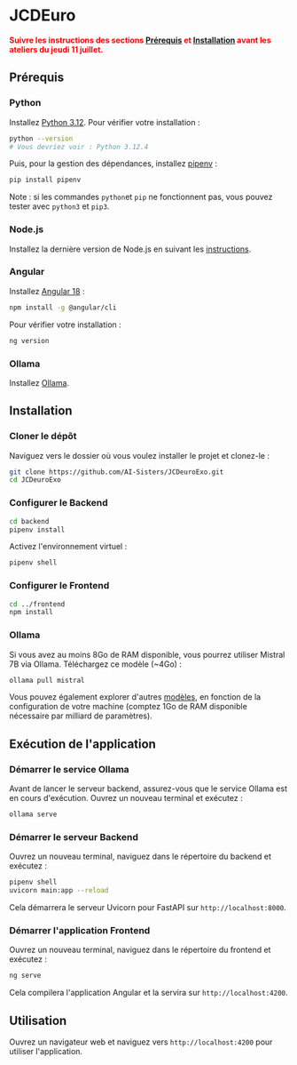 # JCDEuro

**<span style="color:red;">Suivre les instructions des sections [Prérequis](#prérequis) et [Installation](#installation) avant les ateliers du jeudi 11 juillet.</span>**

## Prérequis

### Python

Installez [Python 3.12](https://www.python.org/downloads/). Pour vérifier votre installation :

```sh
python --version
# Vous devriez voir : Python 3.12.4
```

Puis, pour la gestion des dépendances, installez [pipenv](https://pypi.org/project/pipenv/) :

```sh
pip install pipenv
```

Note : si les commandes `python`et `pip` ne fonctionnent pas, vous pouvez tester avec `python3` et `pip3`.

### Node.js

Installez la dernière version de Node.js en suivant les [instructions](https://nodejs.org/en/download/package-manager).

### Angular

Installez [Angular 18](https://angular.fr/get_started/installation) :

```sh
npm install -g @angular/cli
```

Pour vérifier votre installation :

```sh
ng version
```

### Ollama

Installez [Ollama](https://ollama.com/download/).

## Installation

### Cloner le dépôt

Naviguez vers le dossier où vous voulez installer le projet et clonez-le :

```bash
git clone https://github.com/AI-Sisters/JCDeuroExo.git
cd JCDeuroExo
```

### Configurer le Backend

```bash
cd backend
pipenv install
```

Activez l'environnement virtuel :

```bash
pipenv shell
```

### Configurer le Frontend

```bash
cd ../frontend
npm install
```

### Ollama

Si vous avez au moins 8Go de RAM disponible, vous pourrez utiliser Mistral 7B via Ollama. Téléchargez ce modèle (~4Go) :

```bash
ollama pull mistral
```

Vous pouvez également explorer d'autres [modèles](https://ollama.com/library?sort=featured), en fonction de la configuration de votre machine (comptez 1Go de RAM disponible nécessaire par milliard de paramètres).

## Exécution de l'application

### Démarrer le service Ollama

Avant de lancer le serveur backend, assurez-vous que le service Ollama est en cours d'exécution. Ouvrez un nouveau terminal et exécutez :

```bash
ollama serve
```

### Démarrer le serveur Backend

Ouvrez un nouveau terminal, naviguez dans le répertoire du backend et exécutez :

```bash
pipenv shell
uvicorn main:app --reload
```

Cela démarrera le serveur Uvicorn pour FastAPI sur `http://localhost:8000`.

### Démarrer l'application Frontend

Ouvrez un nouveau terminal, naviguez dans le répertoire du frontend et exécutez :

```bash
ng serve
```

Cela compilera l'application Angular et la servira sur `http://localhost:4200`.

## Utilisation

Ouvrez un navigateur web et naviguez vers `http://localhost:4200` pour utiliser l'application.
